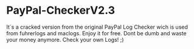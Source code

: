 # PayPal-CheckerV2.3
It´s a cracked version from the original PayPal Log Checker wich is used from fuhrerlogs and maclogs. Enjoy it for free. Dont be dumb and waste your money anymore. Check your own Logs! ;)
